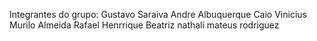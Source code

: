 Integrantes do grupo:
Gustavo Saraiva
Andre Albuquerque
Caio Vinicius
Murilo Almeida
Rafael Henrrique
Beatriz nathali
mateus rodriguez
